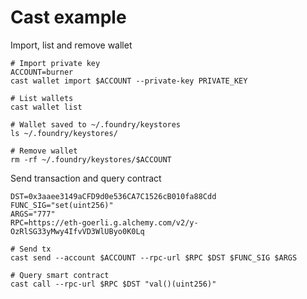# Cast example

Import, list and remove wallet

```shell
# Import private key
ACCOUNT=burner
cast wallet import $ACCOUNT --private-key PRIVATE_KEY

# List wallets
cast wallet list

# Wallet saved to ~/.foundry/keystores
ls ~/.foundry/keystores/

# Remove wallet
rm -rf ~/.foundry/keystores/$ACCOUNT
```

Send transaction and query contract

```shell
DST=0x3aaee3149aCFD9d0e536CA7C1526cB010fa88Cdd
FUNC_SIG="set(uint256)"
ARGS="777"
RPC=https://eth-goerli.g.alchemy.com/v2/y-OzRlSG33yMwy4IfvVD3WlUByo0K0Lq

# Send tx
cast send --account $ACCOUNT --rpc-url $RPC $DST $FUNC_SIG $ARGS

# Query smart contract
cast call --rpc-url $RPC $DST "val()(uint256)"
```
